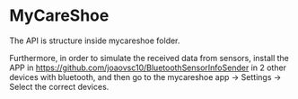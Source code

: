 # MyCareShoe

The API is structure inside mycareshoe folder.

Furthermore, in order to simulate the received data from sensors, install the APP in https://github.com/joaovsc10/BluetoothSensorInfoSender in 2 other devices with bluetooth, and then go to the mycareshoe app -> Settings -> Select the correct devices.

